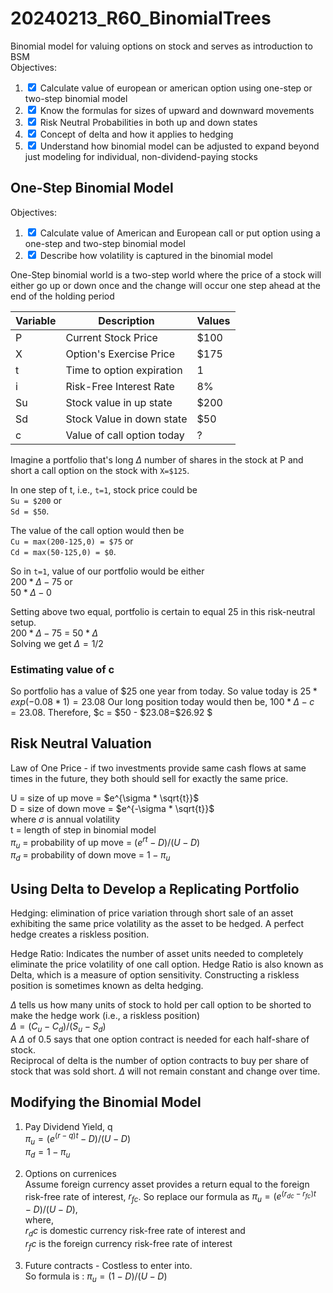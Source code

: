 # 20240213_R60_BinomialTrees

Binomial model for valuing options on stock and serves as introduction to BSM  
Objectives:

1. <input type="checkbox" checked/> Calculate value of european or american option using one-step or two-step binomial model
2. <input type="checkbox" checked/> Know the formulas for sizes of upward and downward movements
3. <input type="checkbox" checked/> Risk Neutral Probabilities in both up and down states
4. <input type="checkbox" checked/> Concept of delta and how it applies to hedging
5. <input type="checkbox" checked/> Understand how binomial model can be adjusted to expand beyond just modeling for individual, non-dividend-paying stocks

## One-Step Binomial Model

Objectives:

1. <input type="checkbox" checked/> Calculate value of American and European call or put option using a one-step and two-step binomial model
2. <input type="checkbox" checked/> Describe how volatility is captured in the binomial model

One-Step binomial world is a two-step world where the price of a stock will either go up or down once and the change will occur one step ahead at the end of the holding period

| Variable | Description                | Values |
| -------- | -------------------------- | ------ |
| P        | Current Stock Price        | $100   |
| X        | Option's Exercise Price    | $175   |
| t        | Time to option expiration  | 1      |
| i        | Risk-Free Interest Rate    | 8%     |
| Su       | Stock value in up state    | $200   |
| Sd       | Stock Value in down state  | $50    |
| c        | Value of call option today | ?      |

Imagine a portfolio that's long $\Delta$ number of shares in the stock at P and short a call option on the stock with `X=$125`.

In one step of t, i.e., `t=1`, stock price could be  
`Su = $200` or  
`Sd = $50`.

The value of the call option would then be  
`Cu = max(200-125,0) = $75` or  
`Cd = max(50-125,0) = $0`.

So in `t=1`, value of our portfolio would be either  
$200 * \Delta - 75$ or  
$50 * \Delta - 0$

Setting above two equal, portfolio is certain to equal 25 in this risk-neutral setup.  
$200 * \Delta - 75$ = $50 * \Delta$  
Solving we get $\Delta = 1/2$

### Estimating value of c

So portfolio has a value of $25 one year from today. So value today is $25*exp(-0.08*1) = 23.08$
Our long position today would then be, $100 * \Delta - c = 23.08$. Therefore, $c = \$50 - \$23.08=\$26.92 $

## Risk Neutral Valuation

Law of One Price - if two investments provide same cash flows at same times in the future, they both should sell for exactly the same price.

U = size of up move = $e^{\sigma * \sqrt{t}}$  
D = size of down move = $e^{-\sigma * \sqrt{t}}$  
where $\sigma$ is annual volatility  
t = length of step in binomial model  
$\pi_u$ = probability of up move = $(e^{rt} - D)/(U - D)$  
$\pi_d$ = probability of down move = $1 - \pi_u$

## Using Delta to Develop a Replicating Portfolio

Hedging: elimination of price variation through short sale of an asset exhibiting the same price volatility as the asset to be hedged. A perfect hedge creates a riskless position.

Hedge Ratio: Indicates the number of asset units needed to completely eliminate the price volatility of one call option. Hedge Ratio is also known as Delta, which is a measure of option sensitivity. Constructing a riskless position is sometimes known as delta hedging.

$\Delta$ tells us how many units of stock to hold per call option to be shorted to make the hedge work (i.e., a riskless position)  
$\Delta = (C_u - C_d)/(S_u - S_d)$  
A $\Delta$ of 0.5 says that one option contract is needed for each half-share of stock.  
Reciprocal of delta is the number of option contracts to buy per share of stock that was sold short.
$\Delta$ will not remain constant and change over time.

## Modifying the Binomial Model

1. Pay Dividend Yield, q  
   $\pi_u = ( e^{(r-q)t} -D)/(U-D)$  
   $\pi_d = 1 - \pi_u$

2. Options on currenices  
   Assume foreign currency asset provides a return equal to the foreign risk-free rate of interest, $r_{fc}$. So replace our formula as $\pi_u = (e^{(r_{dc} - r_{fc})t}-D)/(U-D)$,  
   where,  
   $r_dc$ is domestic currency risk-free rate of interest and  
   $r_fc$ is the foreign currency risk-free rate of interest

3. Future contracts - Costless to enter into.  
   So formula is : $\pi_u = (1-D)/(U-D)$
